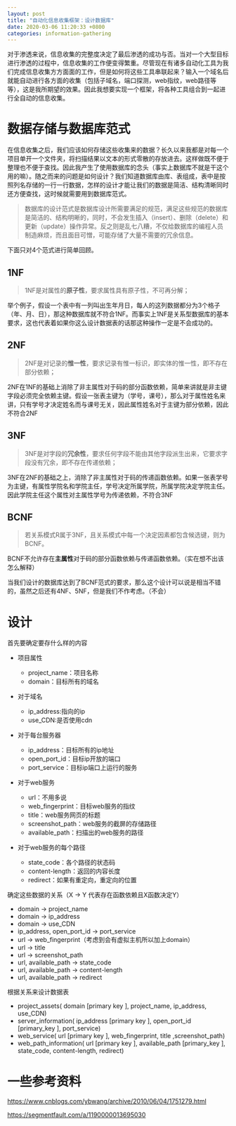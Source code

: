 ```yaml
---
layout: post
title: "自动化信息收集框架：设计数据库"
date: 2020-03-06 11:20:33 +0800
categories: information-gathering
---
```


对于渗透来说，信息收集的完整度决定了最后渗透的成功与否。当对一个大型目标进行渗透的过程中，信息收集的工作便变得繁重。尽管现在有诸多自动化工具为我们完成信息收集方方面面的工作，但是如何将这些工具串联起来？输入一个域名后就能自动进行各方面的收集（包括子域名，端口探测，web指纹，web路径等等），这是我所期望的效果。因此我想要实现一个框架，将各种工具组合到一起进行全自动的信息收集。

# 数据存储与数据库范式

在信息收集之后，我们应该如何存储这些收集来的数据？长久以来我都是对每一个项目单开一个文件夹，将扫描结果以文本的形式零散的存放进去。这样做既不便于整理也不便于查找。因此我产生了使用数据库的念头（事实上数据库不就是干这个用的嘛）。随之而来的问题是如何设计？我们知道数据库由库、表组成，表中是按照列名存储的一行一行数据，怎样的设计才能让我们的数据是简洁、结构清晰同时还方便查找，这时候就需要用到数据库范式。

> 数据库的设计范式是数据库设计所需要满足的规范，满足这些规范的数据库是简洁的、结构明晰的，同时，不会发生插入（insert）、删除（delete）和更新（update）操作异常。反之则是乱七八糟，不仅给数据库的编程人员制造麻烦，而且面目可憎，可能存储了大量不需要的冗余信息。

下面只对4个范式进行简单回顾。

## 1NF

> 1NF是对属性的**原子性**，要求属性具有原子性，不可再分解；

举个例子，假设一个表中有一列叫出生年月日，每人的这列数据都分为3个格子（年、月、日），那这种数据库就不符合1NF。而事实上1NF是关系型数据库的基本要求，这也代表着如果你这么设计数据表的话那这种操作一定是不会成功的。

## 2NF

> 2NF是对记录的**惟一性**，要求记录有惟一标识，即实体的惟一性，即不存在部分依赖；

2NF在1NF的基础上消除了非主属性对于码的部分函数依赖，简单来讲就是非主键字段必须完全依赖主键。假设一张表主键为（学号，课号），那么对于属性姓名来讲，只有学号才决定姓名而与课号无关，因此属性姓名对于主键为部分依赖，因此不符合2NF

## 3NF

> 3NF是对字段的**冗余性**，要求任何字段不能由其他字段派生出来，它要求字段没有冗余，即不存在传递依赖；

3NF在2NF的基础之上，消除了非主属性对于码的传递函数依赖。如果一张表学号为主键，有属性学院名和学院主任，学号决定所属学院，所属学院决定学院主任。因此学院主任这个属性对主属性学号为传递依赖，不符合3NF

## BCNF

> 若关系模式R属于3NF，且关系模式中每一个决定因素都包含候选键，则为BCNF。

BCNF不允许存在**主属性**对于码的部分函数依赖与传递函数依赖。（实在想不出该怎么解释）

当我们设计的数据库达到了BCNF范式的要求，那么这个设计可以说是相当不错的，虽然之后还有4NF、5NF，但是我们不作考虑。（不会）

# 设计

首先要确定要存什么样的内容

- 项目属性

  - project_name：项目名称
  - domain：目标所有的域名
- 对于域名
  - ip_address:指向的ip
  - use_CDN:是否使用cdn
- 对于每台服务器
  - ip_address：目标所有的ip地址
  - open_port_id：目标ip开放的端口
  - port_service：目标ip端口上运行的服务
- 对于web服务
  - url：不用多说
  - web_fingerprint：目标web服务的指纹
  - title：web服务网页的标题
  - screenshot_path：web服务的截屏的存储路径
  - available_path：扫描出的web服务的路径
- 对于web服务的每个路径
  - state_code：各个路径的状态码
  - content-length：返回的内容长度
  - redirect：如果有重定向，重定向的位置

确定这些数据的关系（X -> Y 代表存在函数依赖且X函数决定Y）

- domain -> project_name
- domain -> ip_address
- domain -> use_CDN
- ip_address, open_port_id -> port_service
- url -> web_fingerprint（考虑到会有虚拟主机所以加上domain）
- url -> title
- url -> screenshot_path
- url, available_path -> state_code
- url, available_path -> content-length
- url, available_path -> redirect

根据关系来设计数据表

- project_assets( domain [primary key ], project_name, ip_address, use_CDN)
- server_information( ip_address [primary key ], open_port_id [primary_key ], port_service)
- web_service( url [primary key ], web_fingerprint, title ,screenshot_path)
- web_path_information( url [primary key ], available_path [primary_key ], state_code, content-length, redirect)

# 一些参考资料

<https://www.cnblogs.com/ybwang/archive/2010/06/04/1751279.html>

<https://segmentfault.com/a/1190000013695030>